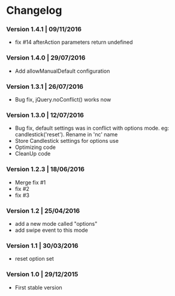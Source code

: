 # Changelog

### Version 1.4.1 | 09/11/2016

* fix #14 afterAction parameters return undefined

### Version 1.4.0 | 29/07/2016

* Add allowManualDefault configuration

### Version 1.3.1 | 26/07/2016

* Bug fix, jQuery.noConflict() works now

### Version 1.3.0 | 12/07/2016

* Bug fix, default settings was in conflict with options mode. eg: candlestick('reset'). Rename in 'nc' name
* Store Candlestick settings for options use
* Optimizing code
* CleanUp code

### Version 1.2.3 | 18/06/2016

* Merge fix #1
* fix #2
* fix #3

### Version 1.2 | 25/04/2016

* add a new mode called "options"
* add swipe event to this mode

### Version 1.1 | 30/03/2016

* reset option set

### Version 1.0 | 29/12/2015

* First stable version
